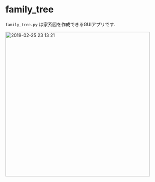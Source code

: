 # family_tree 
`family_tree.py` は家系図を作成できるGUIアプリです.

<img width="450" alt="2019-02-25 23 13 21" src="https://user-images.githubusercontent.com/31591102/53382624-4a9bc900-39b8-11e9-8b40-d9e40cdeee48.png">
